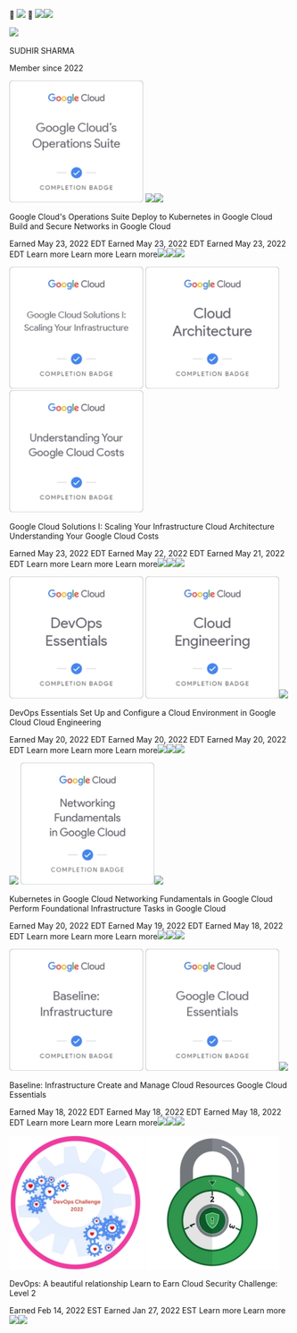 ﻿ ![](Aspose.Words.dad643f1-b2fe-4be0-9168-7a3577b476b4.001.png)    ![](Aspose.Words.dad643f1-b2fe-4be0-9168-7a3577b476b4.002.png)![](Aspose.Words.dad643f1-b2fe-4be0-9168-7a3577b476b4.003.png)

![](Aspose.Words.dad643f1-b2fe-4be0-9168-7a3577b476b4.004.png)

SUDHIR SHARMA

Member since 2022

![](Aspose.Words.dad643f1-b2fe-4be0-9168-7a3577b476b4.005.jpeg)  ![](Aspose.Words.dad643f1-b2fe-4be0-9168-7a3577b476b4.006.png)![](Aspose.Words.dad643f1-b2fe-4be0-9168-7a3577b476b4.007.png)

Google Cloud's Operations Suite Deploy to Kubernetes in Google Cloud Build and Secure Networks in Google Cloud

Earned May 23, 2022 EDT Earned May 23, 2022 EDT Earned May 23, 2022 EDT Learn more Learn more Learn more![](Aspose.Words.dad643f1-b2fe-4be0-9168-7a3577b476b4.008.png)![](Aspose.Words.dad643f1-b2fe-4be0-9168-7a3577b476b4.009.png)![](Aspose.Words.dad643f1-b2fe-4be0-9168-7a3577b476b4.010.png)

![](Aspose.Words.dad643f1-b2fe-4be0-9168-7a3577b476b4.011.jpeg) ![](Aspose.Words.dad643f1-b2fe-4be0-9168-7a3577b476b4.012.jpeg) ![](Aspose.Words.dad643f1-b2fe-4be0-9168-7a3577b476b4.013.jpeg)

Google Cloud Solutions I: Scaling Your Infrastructure Cloud Architecture Understanding Your Google Cloud Costs

Earned May 23, 2022 EDT Earned May 22, 2022 EDT Earned May 21, 2022 EDT Learn more Learn more Learn more![](Aspose.Words.dad643f1-b2fe-4be0-9168-7a3577b476b4.014.png)![](Aspose.Words.dad643f1-b2fe-4be0-9168-7a3577b476b4.015.png)![](Aspose.Words.dad643f1-b2fe-4be0-9168-7a3577b476b4.016.png)

![](Aspose.Words.dad643f1-b2fe-4be0-9168-7a3577b476b4.017.jpeg)  ![](Aspose.Words.dad643f1-b2fe-4be0-9168-7a3577b476b4.018.jpeg)![](Aspose.Words.dad643f1-b2fe-4be0-9168-7a3577b476b4.019.png)

DevOps Essentials Set Up and Configure a Cloud Environment in Google Cloud Cloud Engineering

Earned May 20, 2022 EDT Earned May 20, 2022 EDT Earned May 20, 2022 EDT Learn more Learn more Learn more![](Aspose.Words.dad643f1-b2fe-4be0-9168-7a3577b476b4.020.png)![](Aspose.Words.dad643f1-b2fe-4be0-9168-7a3577b476b4.021.png)![](Aspose.Words.dad643f1-b2fe-4be0-9168-7a3577b476b4.022.png)

![](Aspose.Words.dad643f1-b2fe-4be0-9168-7a3577b476b4.023.png)  ![](Aspose.Words.dad643f1-b2fe-4be0-9168-7a3577b476b4.024.jpeg)![](Aspose.Words.dad643f1-b2fe-4be0-9168-7a3577b476b4.025.png)

Kubernetes in Google Cloud Networking Fundamentals in Google Cloud Perform Foundational Infrastructure Tasks in Google Cloud

Earned May 20, 2022 EDT Earned May 19, 2022 EDT Earned May 18, 2022 EDT Learn more Learn more Learn more![](Aspose.Words.dad643f1-b2fe-4be0-9168-7a3577b476b4.026.png)![](Aspose.Words.dad643f1-b2fe-4be0-9168-7a3577b476b4.027.png)![](Aspose.Words.dad643f1-b2fe-4be0-9168-7a3577b476b4.028.png)

![](Aspose.Words.dad643f1-b2fe-4be0-9168-7a3577b476b4.029.jpeg)  ![](Aspose.Words.dad643f1-b2fe-4be0-9168-7a3577b476b4.030.jpeg)![](Aspose.Words.dad643f1-b2fe-4be0-9168-7a3577b476b4.031.png)

Baseline: Infrastructure Create and Manage Cloud Resources Google Cloud Essentials

Earned May 18, 2022 EDT Earned May 18, 2022 EDT Earned May 18, 2022 EDT Learn more Learn more Learn more![](Aspose.Words.dad643f1-b2fe-4be0-9168-7a3577b476b4.032.png)![](Aspose.Words.dad643f1-b2fe-4be0-9168-7a3577b476b4.033.png)![](Aspose.Words.dad643f1-b2fe-4be0-9168-7a3577b476b4.034.png)

![](Aspose.Words.dad643f1-b2fe-4be0-9168-7a3577b476b4.035.jpeg) ![](Aspose.Words.dad643f1-b2fe-4be0-9168-7a3577b476b4.036.jpeg)

DevOps: A beautiful relationship Learn to Earn Cloud Security Challenge: Level 2

Earned Feb 14, 2022 EST Earned Jan 27, 2022 EST Learn more Learn more![](Aspose.Words.dad643f1-b2fe-4be0-9168-7a3577b476b4.037.png)![](Aspose.Words.dad643f1-b2fe-4be0-9168-7a3577b476b4.038.png)

